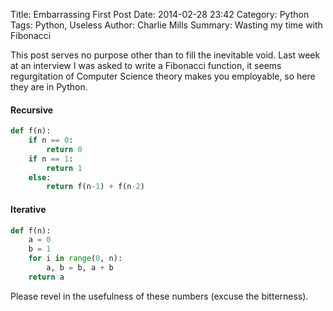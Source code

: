 Title: Embarrassing First Post
Date: 2014-02-28 23:42
Category: Python
Tags: Python, Useless
Author: Charlie Mills
Summary: Wasting my time with Fibonacci 

This post serves no purpose other than to fill the inevitable void. Last week at an interview I was asked to write a Fibonacci function, it seems regurgitation of Computer Science theory makes you employable, so here they are in Python.

#### Recursive
```python
def f(n):
	if n == 0:
		return 0
	if n == 1:
		return 1
	else:
		return f(n-1) + f(n-2)
```

#### Iterative
```python
def f(n):
    a = 0
    b = 1
    for i in range(0, n):
        a, b = b, a + b
    return a
```

Please revel in the usefulness of these numbers (excuse the bitterness).